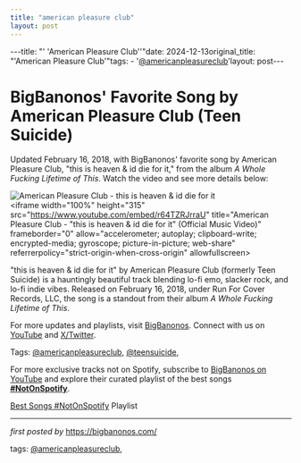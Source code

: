 ```yaml
---
title: "american pleasure club"
layout: post
---
```

---title: "' 'American Pleasure Club''"date: 2024-12-13original_title: "'American Pleasure Club'"tags:  - '[@americanpleasureclub](/tags/americanpleasureclub/)'layout: post---<!-- Post Title --><h1 >BigBanonos' Favorite Song by American Pleasure Club (Teen Suicide)</h1> <!-- Introductory Text --><p >Updated February 16, 2018, with BigBanonos' favorite song by American Pleasure Club, "this is heaven & id die for it," from the album *A Whole Fucking Lifetime of This*. Watch the video and see more details below:</p> <!-- Featured Image --><div > <img src="https://f4.bcbits.com/img/a2156766988_5.jpg" alt="American Pleasure Club - this is heaven & id die for it" /></div> <!-- YouTube Video Embed --><div > <iframe width="100%" height="315" src="https://www.youtube.com/embed/r64TZRJrraU" title="American Pleasure Club - "this is heaven & id die for it" (Official Music Video)" frameborder="0" allow="accelerometer; autoplay; clipboard-write; encrypted-media; gyroscope; picture-in-picture; web-share" referrerpolicy="strict-origin-when-cross-origin" allowfullscreen></iframe></div> <!-- Song Information --><div > <p>"this is heaven & id die for it" by American Pleasure Club (formerly Teen Suicide) is a hauntingly beautiful track blending lo-fi emo, slacker rock, and lo-fi indie vibes. Released on February 16, 2018, under Run For Cover Records, LLC, the song is a standout from their album *A Whole Fucking Lifetime of This*.</p></div> <!-- Footer Links --><div > <p>For more updates and playlists, visit <a href="https://bigbanonos.com/" target="_blank">BigBanonos</a>. Connect with us on <a href="https://www.youtube.com/[@BigBanonos](/tags/BigBanonos/)" target="_blank">YouTube</a> and <a href="https://x.com/bigbanonos" target="_blank">X/Twitter</a>.</p></div> <!-- Tags --><p >Tags: [@americanpleasureclub](/tags/americanpleasureclub/), [@teensuicide](/tags/teensuicide/),</p><!--Subscribe and Playlist Links--><div>    <p>For more exclusive tracks not on Spotify, subscribe to <a href="https://www.youtube.com/[@BigBanonos](/tags/BigBanonos/)" target="_blank">BigBanonos on YouTube</a> and explore their curated playlist of the best songs <strong>[#NotOnSpotify](/tags/NotOnSpotify/)</strong>.</p>    <p><a href="https://www.youtube.com/playlist?list=PLtuNtuTatqI0kFahUCbtbfenC_ET5O_tr" target="_blank">Best Songs [#NotOnSpotify](/tags/NotOnSpotify/) Playlist<br /></a></p></div><hr /><p><em>first posted by</em> <a href="https://bigbanonos.com/" rel="noopener" target="_new">https://bigbanonos.com/</a></p><p>tags: [@americanpleasureclub](/tags/americanpleasureclub/),</p>